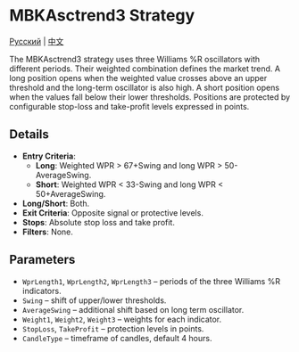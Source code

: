 # MBKAsctrend3 Strategy
[Русский](README_ru.md) | [中文](README_cn.md)

The MBKAsctrend3 strategy uses three Williams %R oscillators with different periods. Their weighted combination defines the market trend. A long position opens when the weighted value crosses above an upper threshold and the long-term oscillator is also high. A short position opens when the values fall below their lower thresholds. Positions are protected by configurable stop-loss and take-profit levels expressed in points.

## Details
- **Entry Criteria**:
  - **Long**: Weighted WPR > 67+Swing and long WPR > 50-AverageSwing.
  - **Short**: Weighted WPR < 33-Swing and long WPR < 50+AverageSwing.
- **Long/Short**: Both.
- **Exit Criteria**: Opposite signal or protective levels.
- **Stops**: Absolute stop loss and take profit.
- **Filters**: None.

## Parameters
- `WprLength1`, `WprLength2`, `WprLength3` – periods of the three Williams %R indicators.
- `Swing` – shift of upper/lower thresholds.
- `AverageSwing` – additional shift based on long term oscillator.
- `Weight1`, `Weight2`, `Weight3` – weights for each indicator.
- `StopLoss`, `TakeProfit` – protection levels in points.
- `CandleType` – timeframe of candles, default 4 hours.
